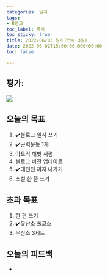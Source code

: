 ```yaml
---
categories: 일지
tags:
- B랭크
toc_label: 목차
toc_sticky: true
title: 2022/06/03 일지(연속 3일)
date: 2022-06-02T15:00:00.000+00:00
toc: false

---
```

## 평가:

![](/blog/assets/images/b_rank.webp)

## 오늘의 목표

1. :heavy_check_mark:블로그 일지 쓰기
2. :heavy_check_mark:근력운동 1개
3. 아토믹 해빗 서평
4. 블로그 버전 업데이트
5. :heavy_check_mark:대천천 까지 나가기
6. 소설 한 줄 쓰기

## 초과 목표

1. 한 편 쓰기
2. :heavy_check_mark:유산소 풀코스
3. 무산소 3세트

## 오늘의 피드백

* 